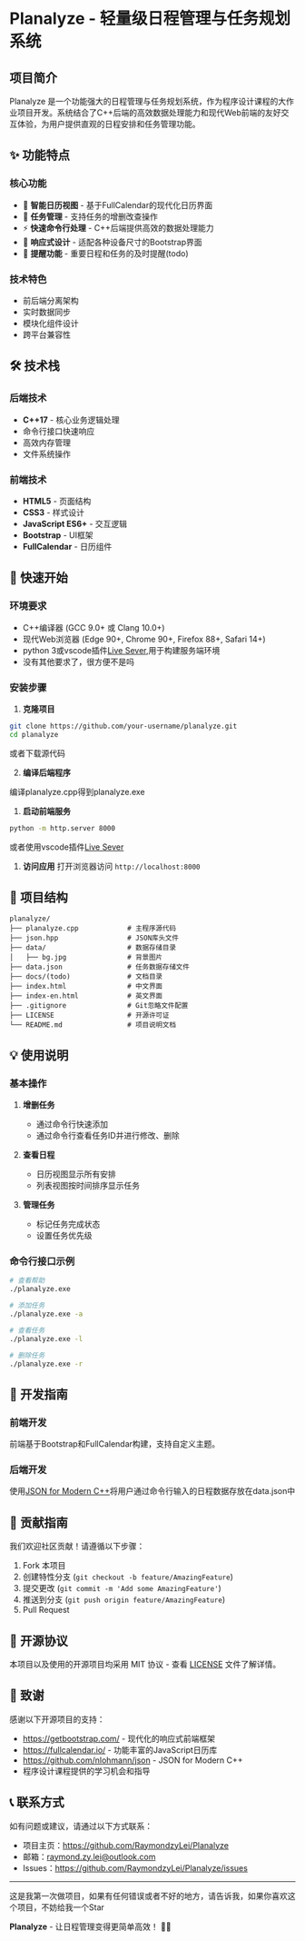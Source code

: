 # Planalyze - 轻量级日程管理与任务规划系统
## 项目简介

Planalyze 是一个功能强大的日程管理与任务规划系统，作为程序设计课程的大作业项目开发。系统结合了C++后端的高效数据处理能力和现代Web前端的友好交互体验，为用户提供直观的日程安排和任务管理功能。

## ✨ 功能特点

### 核心功能
- 📅 **智能日历视图** - 基于FullCalendar的现代化日历界面
- 📝 **任务管理** - 支持任务的增删改查操作
- ⚡ **快速命令行处理** - C++后端提供高效的数据处理能力
- 🎨 **响应式设计** - 适配各种设备尺寸的Bootstrap界面
- 🔔 **提醒功能** - 重要日程和任务的及时提醒(todo)

### 技术特色
- 前后端分离架构
- 实时数据同步
- 模块化组件设计
- 跨平台兼容性

## 🛠 技术栈

### 后端技术
- **C++17** - 核心业务逻辑处理
- 命令行接口快速响应
- 高效内存管理
- 文件系统操作

### 前端技术
- **HTML5** - 页面结构
- **CSS3** - 样式设计
- **JavaScript ES6+** - 交互逻辑
- **Bootstrap** - UI框架
- **FullCalendar** - 日历组件

## 🚀 快速开始

### 环境要求
- C++编译器 (GCC 9.0+ 或 Clang 10.0+)
- 现代Web浏览器 (Edge 90+, Chrome 90+, Firefox 88+, Safari 14+)
- python 3或vscode插件[Live Sever](https://marketplace.visualstudio.com/items?itemName=ritwickdey.LiveServer),用于构建服务端环境
- 没有其他要求了，很方便不是吗

### 安装步骤

1. **克隆项目**
```bash
git clone https://github.com/your-username/planalyze.git
cd planalyze
```
或者下载源代码

2. **编译后端程序**

编译planalyze.cpp得到planalyze.exe

1. **启动前端服务**
```bash
python -m http.server 8000
```
或者使用vscode插件[Live Sever](https://marketplace.visualstudio.com/items?itemName=ritwickdey.LiveServer)

1. **访问应用**
打开浏览器访问 `http://localhost:8000`

## 📁 项目结构

```
planalyze/
├── planalyze.cpp            # 主程序源代码
├── json.hpp                 # JSON库头文件
├── data/                    # 数据存储目录
│   ├── bg.jpg               # 背景图片
├── data.json                # 任务数据存储文件
├── docs/(todo)              # 文档目录
├── index.html               # 中文界面
├── index-en.html            # 英文界面
├── .gitignore               # Git忽略文件配置
├── LICENSE                  # 开源许可证
└── README.md                # 项目说明文档
```

## 💡 使用说明

### 基本操作

1. **增删任务**
   - 通过命令行快速添加
   - 通过命令行查看任务ID并进行修改、删除

2. **查看日程**
   - 日历视图显示所有安排
   - 列表视图按时间排序显示任务

3. **管理任务**
   - 标记任务完成状态
   - 设置任务优先级

### 命令行接口示例

```bash
# 查看帮助
./planalyze.exe

# 添加任务
./planalyze.exe -a

# 查看任务
./planalyze.exe -l

# 删除任务
./planalyze.exe -r
```

## 🔧 开发指南

### 前端开发
前端基于Bootstrap和FullCalendar构建，支持自定义主题。

### 后端开发
使用[JSON for Modern C++](https://github.com/nlohmann/json)将用户通过命令行输入的日程数据存放在data.json中

## 🤝 贡献指南

我们欢迎社区贡献！请遵循以下步骤：

1. Fork 本项目
2. 创建特性分支 (`git checkout -b feature/AmazingFeature`)
3. 提交更改 (`git commit -m 'Add some AmazingFeature'`)
4. 推送到分支 (`git push origin feature/AmazingFeature`)
5. Pull Request

## 📄 开源协议

本项目以及使用的开源项目均采用 MIT 协议 - 查看 [LICENSE](LICENSE) 文件了解详情。

## 🙏 致谢

感谢以下开源项目的支持：

- https://getbootstrap.com/ - 现代化的响应式前端框架
- https://fullcalendar.io/ - 功能丰富的JavaScript日历库
- https://github.com/nlohmann/json - JSON for Modern C++
- 程序设计课程提供的学习机会和指导

## 📞 联系方式

如有问题或建议，请通过以下方式联系：

- 项目主页：https://github.com/RaymondzyLei/Planalyze
- 邮箱：raymond.zy.lei@outlook.com
- Issues：https://github.com/RaymondzyLei/Planalyze/issues

---

这是我第一次做项目，如果有任何错误或者不好的地方，请告诉我，如果你喜欢这个项目，不妨给我一个Star

**Planalyze** - 让日程管理变得更简单高效！ 📅✨